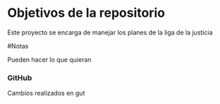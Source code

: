 # Objetivos de la repositorio

Este proyecto se encarga de manejar los planes de la liga de la justicia


#Notas

Pueden hacer lo que quieran

### GitHub

Cambios realizados en gut
